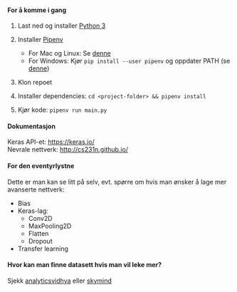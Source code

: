 #### For å komme i gang
1. Last ned og installer [Python 3](https://www.python.org/downloads/release/python-373/)

2. Installer [Pipenv](https://docs.pipenv.org/en/latest/install/#installing-pipenv)
    - For Mac og Linux: Se [denne](https://docs.pipenv.org/en/latest/install/#homebrew-installation-of-pipenv)
    - For Windows: Kjør `pip install --user pipenv` og oppdater PATH (se [denne](https://docs.pipenv.org/en/latest/install/#pragmatic-installation-of-pipenv))

3. Klon repoet

4. Installer dependencies: `cd <project-folder> && pipenv install`

5. Kjør kode: `pipenv run main.py`

#### Dokumentasjon
Keras API-et: https://keras.io/  
Nevrale nettverk: http://cs231n.github.io/

#### For den eventyrlystne
Dette er man kan se litt på selv, evt. spørre om hvis man ønsker å lage mer avanserte nettverk:
- Bias
- Keras-lag:
    - Conv2D
    - MaxPooling2D
    - Flatten
    - Dropout
- Transfer learning

#### Hvor kan man finne datasett hvis man vil leke mer? 
Sjekk [analyticsvidhya](https://www.analyticsvidhya.com/blog/2018/03/comprehensive-collection-deep-learning-datasets/) eller [skymind](https://skymind.ai/wiki/open-datasets)

